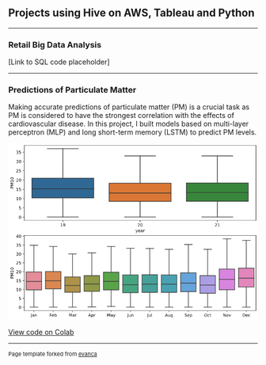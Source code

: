 ## Projects using Hive on AWS, Tableau and Python

---

### Retail Big Data Analysis

[Link to SQL code placeholder]

---

### Predictions of Particulate Matter

Making accurate predictions of particulate matter (PM) is a crucial task as PM is considered to have the strongest correlation with the effects of cardiovascular disease. In this project, I built models based on multi-layer perceptron (MLP) and long short-term memory (LSTM) to predict PM levels.

<img src="images/pm_by_year_months.png?raw=true"/>

[View code on Colab](https://colab.research.google.com/drive/134QM8Ah_wwNK0vpZb3M9A6XkpY9PJLy2?usp=sharing)

---
<p style="font-size:11px">Page template forked from <a href="https://github.com/evanca/quick-portfolio">evanca</a></p>
<!-- Remove above link if you don't want to attribute -->
